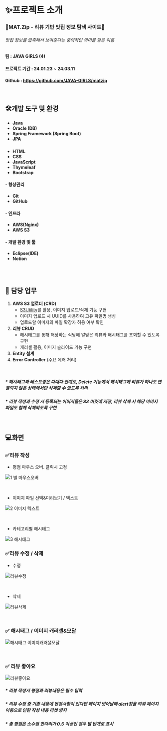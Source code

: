 # ✨프로젝트 소개
### **🥄MAT.Zip**  - 리뷰 기반 맛집 정보 탐색 사이트🥢
###### 맛집 정보를 압축해서 보여준다는 중의적인 의미를 담은 이름
   
#### 팀 : JAVA GIRLS (4)

#### 프로젝트 기간 : 24.01.23 ~ 24.03.11


#### Github : https://github.com/JAVA-GIRLS/matzip   



<br>  

## 🛠️개발 도구 및 환경


- **Java**
- **Oracle (DB)**
- **Spring Framework (Spring Boot)**
- **JPA**

### 
- **HTML**
- **CSS**
- **JavaScript**
- **Thymeleaf**
- **Bootstrap**
#### - 형상관리
- **Git**
- **GitHub**

#### - 인프라
- **AWS(Nginx)**
- **AWS S3**

#### - 개발 환경 및 툴
- **Eclipse(IDE)**
- **Notion**

<br>  <br>  



## 🎯 담당 업무
1. **AWS S3 업로더 (CRD)**
    - <u>S3Utility</u>를 활용, 이미지 업로드/삭제 기능 구현
    - 이미지 업로드 시  UUID를 사용하여 고유 파일명 생성
    - 업로드할 이미지의 파일 확장자 허용 여부 확인
2. **리뷰 CRUD**
    -  해시태그를 통해 해당하는 식당에 알맞은 리뷰와 해시태그를 조회할 수 있도록 구현
    -  캐러셀 활용, 이미지 슬라이드 기능 구현
3. **Entity 설계**
4. **Error Controller** (주요 에러 처리)

 <br>

##### * 해시태그와 레스토랑은 다대다 관계로, Delete 기능에서 해시태그에 리뷰가 하나도 연결되지 않은 상태에서만 삭제할 수 있도록 처리
##### * 리뷰 작성과 수정 시 등록되는 이미지들은 S3 버킷에 저장, 리뷰 삭제 시 해당 이미지 파일도 함께 삭제되도록 구현

 

<br>   

## 💻화면

###  ✅리뷰 작성
- 평점 마우스 오버. 클릭시 고정

![1  별 마우스오버](https://github.com/gyeommii/gyeommii.github.io/assets/145918939/67b1a750-d0d4-423d-ad8f-856875ad8972)

<br>

- 이미지 파일 선택&미리보기 / 텍스트

![2  이미지 텍스트](https://github.com/gyeommii/gyeommii.github.io/assets/145918939/f8a4feb2-e4a8-4116-8a55-e5da4781da48)   

<br>

- 카테고리별 해시태그

![3 해시태그](https://github.com/gyeommii/gyeommii.github.io/assets/145918939/fed0a90e-3eda-48eb-960e-0e9e94273541)
<br>   

###  ✅리뷰 수정 / 삭제 
- 수정

![리뷰수정](https://github.com/gyeommii/gyeommii.github.io/assets/145918939/b7cd5eb0-3df7-4435-b5a5-f8da7c8bc9e2)

<br>

- 삭제

![리뷰삭제](https://github.com/gyeommii/gyeommii.github.io/assets/145918939/1ee1e065-0dee-4673-bf8b-c2d4a494d129)

<br>

### ✅ 해시태그 / 이미지 캐러셀&모달

![해시태그 이미지캐러샐모달](https://github.com/gyeommii/gyeommii.github.io/assets/145918939/9c388a26-5bb4-4246-b203-b6e9ce29f3c1)

<br>

### ✅ 리뷰 좋아요

![리뷰좋아요](https://github.com/gyeommii/gyeommii.github.io/assets/145918939/6a55d2f8-abd3-46b1-b6b6-f6c6a40af529)

##### * 리뷰 작성시 평점과 리뷰내용은 필수 입력
##### * 리뷰 수정 중 기존 내용에 변경사항이 있다면 페이지 벗어날때 alert창을 띄워 페이지 이동으로 인한 작성 내용 리셋 방지
##### * 총 평점은 소수점 한자리가 0.5 이상인 경우 별 반개로 표시

